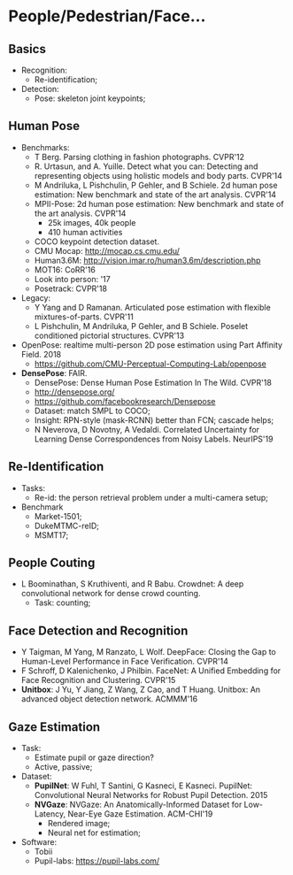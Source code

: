 # People/Pedestrian/Face...

## Basics
- Recognition:
	- Re-identification;
- Detection:
	- Pose: skeleton joint keypoints;

## Human Pose
- Benchmarks:
	- T Berg. Parsing clothing in fashion photographs. CVPR'12
	- R. Urtasun, and A. Yuille. Detect what you can: Detecting and representing objects using holistic models and body parts. CVPR'14
	- M Andriluka, L Pishchulin, P Gehler, and B Schiele. 2d human pose estimation: New benchmark and state of the art analysis. CVPR'14
	- MPII-Pose: 2d human pose estimation: New benchmark and state of the art analysis. CVPR'14
		- 25k images, 40k people
		- 410 human activities
	- COCO keypoint detection dataset.
	- CMU Mocap: http://mocap.cs.cmu.edu/
	- Human3.6M: http://vision.imar.ro/human3.6m/description.php
	- MOT16: CoRR'16
	- Look into person: '17
	- Posetrack: CVPR'18
- Legacy:
	- Y Yang and D Ramanan. Articulated pose estimation with flexible mixtures-of-parts. CVPR'11
	- L Pishchulin, M Andriluka, P Gehler, and B Schiele. Poselet conditioned pictorial structures. CVPR'13
- OpenPose: realtime multi-person 2D pose estimation using Part Affinity Field. 2018
	- https://github.com/CMU-Perceptual-Computing-Lab/openpose
- **DensePose**: FAIR.
	- DensePose: Dense Human Pose Estimation In The Wild. CVPR'18
	- http://densepose.org/
	- https://github.com/facebookresearch/Densepose
	- Dataset: match SMPL to COCO;
	- Insight: RPN-style (mask-RCNN) better than FCN; cascade helps;
	- N Neverova, D Novotny, A Vedaldi. Correlated Uncertainty for Learning Dense Correspondences from Noisy Labels. NeurIPS'19

## Re-Identification
- Tasks:
	- Re-id: the person retrieval problem under a multi-camera setup;
- Benchmark
	- Market-1501;
	- DukeMTMC-reID;
	- MSMT17;

## People Couting
- L Boominathan, S Kruthiventi, and R Babu. Crowdnet: A deep convolutional network for dense crowd counting. 
	- Task: counting;

## Face Detection and Recognition
- Y Taigman, M Yang, M Ranzato, L Wolf. DeepFace: Closing the Gap to Human-Level Performance in Face Verification. CVPR'14
- F Schroff, D Kalenichenko, J Philbin. FaceNet: A Unified Embedding for Face Recognition and Clustering. CVPR'15
- **Unitbox**: J Yu, Y Jiang, Z Wang, Z Cao, and T Huang. Unitbox: An advanced object detection network. ACMMM'16

## Gaze Estimation
- Task:
	- Estimate pupil or gaze direction?
	- Active, passive;
- Dataset:
	- **PupilNet**: W Fuhl, T Santini, G Kasneci, E Kasneci. PupilNet: Convolutional Neural Networks for Robust Pupil Detection. 2015
	- **NVGaze**: NVGaze: An Anatomically-Informed Dataset for Low-Latency, Near-Eye Gaze Estimation. ACM-CHI'19
		- Rendered image;
		- Neural net for estimation;
- Software:
	- Tobii
	- Pupil-labs: https://pupil-labs.com/
